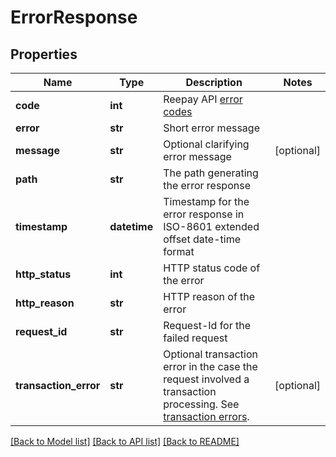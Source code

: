 # ErrorResponse

## Properties
Name | Type | Description | Notes
------------ | ------------- | ------------- | -------------
**code** | **int** | Reepay API [error codes](https://api.reepay.com/v1/error_codes) | 
**error** | **str** | Short error message | 
**message** | **str** | Optional clarifying error message | [optional] 
**path** | **str** | The path generating the error response | 
**timestamp** | **datetime** | Timestamp for the error response in ISO-8601 extended offset date-time format | 
**http_status** | **int** | HTTP status code of the error | 
**http_reason** | **str** | HTTP reason of the error | 
**request_id** | **str** | Request-Id for the failed request | 
**transaction_error** | **str** | Optional transaction error in the case the request involved a transaction processing. See [transaction errors](https://reference.reepay.com/api/#transaction-errors). | [optional] 

[[Back to Model list]](../README.md#documentation-for-models) [[Back to API list]](../README.md#documentation-for-api-endpoints) [[Back to README]](../README.md)


